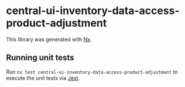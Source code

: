# central-ui-inventory-data-access-product-adjustment

This library was generated with [Nx](https://nx.dev).

## Running unit tests

Run `nx test central-ui-inventory-data-access-product-adjustment` to execute the unit tests via [Jest](https://jestjs.io).
